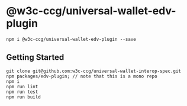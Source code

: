 # @w3c-ccg/universal-wallet-edv-plugin

```
npm i @w3c-ccg/universal-wallet-edv-plugin --save
```

## Getting Started

```
git clone git@github.com:w3c-ccg/universal-wallet-interop-spec.git
npm packages/edv-plugin; // note that this is a mono repo
npm i
npm run lint
npm run test
npm run build
```
